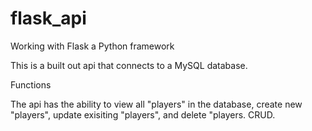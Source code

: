 # flask_api

Working with Flask a Python framework

This is a built out api that connects to a MySQL database.

Functions

The api has the ability to view all "players" in the database, create new "players", update exisiting "players", and delete "players. CRUD.
